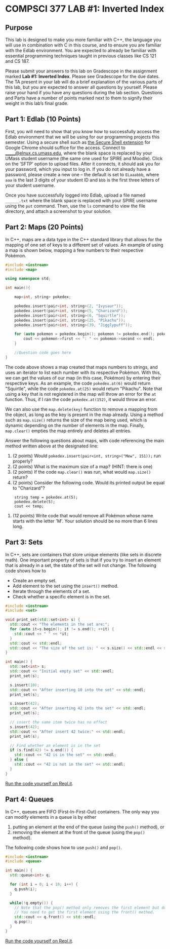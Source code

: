 # COMPSCI 377 LAB #1: Inverted Index

## Purpose

This lab is designed to make you more familiar with C++, the language you will use in combination with C in this course, and to ensure you are familiar with the Edlab environment. You are expected to already be familiar with essential programming techniques taught in previous classes like CS 121 and CS 187.

Please submit your answers to this lab on Gradescope in the assignment marked **Lab #1: Inverted Index**. Please see Gradescope for the due dates. The TA present in your lab will do a brief explanation of the various parts of this lab, but you are expected to answer all questions by yourself. Please raise your hand if you have any questions during the lab section. Questions and Parts have a number of points marked next to them to signify their weight in this lab’s final grade.

## Part 1: Edlab (10 Points)

First, you will need to show that you know how to successfully access the Edlab environment that we will be using for our programming projects this semester. Using a secure shell such as [the Secure Shell extension](https://chrome.google.com/webstore/detail/secure-shell/iodihamcpbpeioajjeobimgagajmlibd) for Google Chrome should suffice for the access. Connect to _____@elnux.cs.umass.edu, where the blank space is replaced by your UMass student username (the same one used for SPIRE and Moodle). Click on the ‘SFTP’ option to upload files. After it connects, it should ask you for your password, which you input to log in. If you do not already have a password, please create a new one – the default is set to `ELaaabbb`, where `aaa` is the last 3 digits of your student ID and `bbb` is the first three letters of your student username.

Once you have successfully logged into Edlab, upload a file named `______.txt` where the blank space is replaced with your SPIRE username using the `put` command. Then, use the `ls` command to view the file directory, and attach a screenshot to your solution.

## Part 2: Maps (20 Points)

In C++, maps are a data type in the C++ standard library that allows for the mapping of one set of keys to a different set of values. An example of using a map is shown below, mapping a few numbers to their respective Pokémon.

```c++
#include <iostream>
#include <map>

using namespace std;

int main(){

	map<int, string> pokedex;

	pokedex.insert(pair<int, string>(2, "Ivysaur"));
	pokedex.insert(pair<int, string>(5, "Charizard"));
	pokedex.insert(pair<int, string>(6, "Squirtle"));
	pokedex.insert(pair<int, string>(25, "Pikachu"));
	pokedex.insert(pair<int, string>(39, "Jigglypuff"));

	for (auto pokemon = pokedex.begin(); pokemon != pokedex.end(); pokemon ++) {
		cout << pokemon->first << ": " << pokemon->second << endl;
	}

	//Question code goes here
}
```

The code above shows a map created that maps numbers to strings, and uses an iterator to list each number with its respective Pokémon. With this, we can get the values of our map (in this case, Pokémon) by entering their respective keys. As an example, the code `pokedex.at(6)` would return "Squirtle", while the code `pokedex.at(25)` would return "Pikachu". Note that using a key that is not registered in the map will throw an error for the `at` function. Thus, if I ran the code `pokedex.at(152)`, it would throw an error.

We can also use the `map.delete(key)` function to remove a mapping from the object, as long as the key is present in the map already. Using a method such as `map.size()` returns the size of the map being used, which is dynamic depending on the number of elements in the map. Finally, `map.clear()` empties the map entirely and deletes all entries.

Answer the following questions about maps, with code referencing the main method written above at the designated line:

1. (2 points) Would `pokedex.insert(pair<int, string>("Mew", 151));` run properly?
1. (2 points) What is the maximum size of a map? (HINT: there is one)
1. (2 points) If the code `map.clear()` was run, what would `map.size()` return?
1. (2 points) Consider the following code. Would its printed output be equal to "Charizard"? 
```
	string temp = pokedex.at(5);
	pokedex.delete(5);
	cout << temp;
```
1. (12 points) Write code that would remove all Pokémon whose name starts with the letter 'M'. Your solution should be no more than 6 lines long.

## Part 3: Sets

In C++, sets are containers that store unique elements (like sets in discrete math). One important
property of sets is that if you try to insert an element that is already in a set, the state of the
set will not change. The following code shows how to

* Create an empty set.
* Add element to the set using the `insert()` method.
* Iterate through the elements of a set.
* Check whether a specific element is in the set.

```c++
#include <iostream>
#include <set>

void print_set(std::set<int> s) {
  std::cout << "The elements in the set are:";
  for (auto it=s.begin(); it != s.end(); ++it) {
    std::cout << " " << *it;
  }
  std::cout << std::endl;
  std::cout << "The size of the set is: " << s.size() << std::endl << std::endl;
}

int main() {
  std::set<int> s;
  std::cout << "Initial empty set" << std::endl;
  print_set(s);

  s.insert(10);
  std::cout << "After inserting 10 into the set" << std::endl;
  print_set(s);

  s.insert(42);
  std::cout << "After inserting 42 into the set" << std::endl;
  print_set(s);

  // insert the same item twice has no effect
  s.insert(42);
  std::cout << "After insert 42 twice:" << std::endl;
  print_set(s);

  // Find whether an element is in the set
  if (s.find(42) != s.end()) {
    std::cout << "42 is in the set" << std::endl;
  } else {
    std::cout << "42 is not in the set" << std::endl;
  }
}
```

[Run the code yourself on Repl.it](https://repl.it/@wkk/cs377-lab1-set).

## Part 4: Queues

In C++, queues are FIFO (First-In-First-Out) containers. The only way you can modify elements in a queue is by either

1. putting an element at the end of the queue (using the `push()` method), or
1. removing the element at the front of the queue (using the `pop()` method).

The following code shows how to use `push()` and `pop()`.

```c++
#include <iostream>
#include <queue>

int main() {
  std::queue<int> q;

  for (int i = 0; i < 10; i++) {
    q.push(i);
  }

  while(!q.empty()) {
    // Note that the pop() method only removes the first element but doesn not return it.
    // You need to get the first element using the front() method.
    std::cout << q.front() << std::endl;
    q.pop();
  }
}
```

[Run the code yourself on Repl.it](https://repl.it/@wkk/cs377-lab1-queue).
